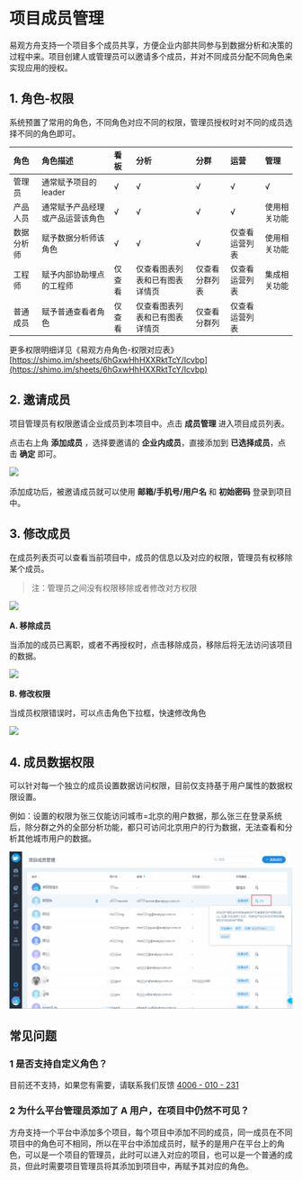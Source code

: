 # 项目成员管理

易观方舟支持一个项目多个成员共享，方便企业内部共同参与到数据分析和决策的过程中来。项目创建人或管理员可以邀请多个成员，并对不同成员分配不同角色来实现应用的授权。

## 1. 角色-权限

系统预置了常用的角色，不同角色对应不同的权限，管理员授权时对不同的成员选择不同的角色即可。

| 角色 | 角色描述 | 看板 | 分析 | 分群 | 运营 | 管理 |
| :--- | :--- | :--- | :--- | :--- | :--- | :--- |
| 管理员 | 通常赋予项目的leader | √ | √ | √ | √ | √ |
| 产品人员 | 通常赋予产品经理或产品运营该角色 | √ | √ | √ | √ | 使用相关功能 |
| 数据分析师 | 赋予数据分析师该角色 | √ | √ | √ | 仅查看运营列表 | 使用相关功能 |
| 工程师 | 赋予内部协助埋点的工程师 | 仅查看 | 仅查看图表列表和已有图表详情页 | 仅查看分群列表 | 仅查看运营列表 | 集成相关功能 |
| 普通成员 | 赋予普通查看者角色 | 仅查看 | 仅查看图表列表和已有图表详情页 | 仅查看分群列 | 仅查看运营列表 |  |

更多权限明细详见《易观方舟角色-权限对应表》 [https://shimo.im/sheets/6hGxwHhHXXRktTcY/Icvbp](https://shimo.im/sheets/6hGxwHhHXXRktTcY/Icvbp)

## 2. 邀请成员

项目管理员有权限邀请企业成员到本项目中。点击 **成员管理** 进入项目成员列表。

点击右上角 **添加成员** ，选择要邀请的 **企业内成员**，直接添加到 **已选择成员**，点击 **确定** 即可。

![ ](https://imguserradar.analysys.cn/fangzhou/img/2018/12/201812191130157614.gif)

添加成功后，被邀请成员就可以使用 **邮箱/手机号/用户名** 和 **初始密码** 登录到项目中。

## 3. 修改成员

在成员列表页可以查看当前项目中，成员的信息以及对应的权限，管理员有权移除某个成员。

> 注：管理员之间没有权限移除或者修改对方权限

![ ](https://imguserradar.analysys.cn/fangzhou/img/2018/12/201812191136255193.png)

**A. 移除成员**

当添加的成员已离职，或者不再授权时，点击移除成员，移除后将无法访问该项目的数据。

![ ](https://imguserradar.analysys.cn/fangzhou/img/2018/12/201812191140131115.png)

**B. 修改权限**

当成员权限错误时，可以点击角色下拉框，快速修改角色

![ ](https://imguserradar.analysys.cn/fangzhou/img/2018/12/201812191141170214.png)

## 4. 成员数据权限

可以针对每一个独立的成员设置数据访问权限，目前仅支持基于用户属性的数据权限设置。

例如：设置的权限为张三仅能访问城市=北京的用户数据，那么张三在登录系统后，除分群之外的全部分析功能，都只可访问北京用户的行为数据，无法查看和分析其他城市用户的数据。

![](../../.gitbook/assets/image%20%2850%29.png)

## 常见问题

### 1 是否支持自定义角色？

目前还不支持，如果您有需要，请联系我们反馈  [4006 - 010 - 231](tel:4006-010-231) 

### 2 为什么平台管理员添加了 A 用户，在项目中仍然不可见？

方舟支持一个平台中添加多个项目，每个项目中添加不同的成员，同一成员在不同项目中的角色可不相同，所以在平台中添加成员时，赋予的是用户在平台上的角色，可以是一个项目的管理员，此时可以进入对应的项目，也可以是一个普通的成员，但此时需要项目管理员将其添加到项目中，再赋予其对应的角色。



